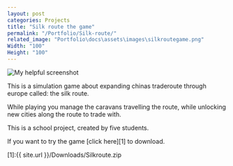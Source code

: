 ```yaml
---
layout: post
categories: Projects
title: "Silk route the game"
permalink: "/Portfolio/Silk-route/"
related_image: "Portfolio\docs\assets\images\silkroutegame.png"
Width: "100"
Height: "100"
---
```

![My helpful screenshot](Portfolio\docs\assets\images\silkroutegame.png)

This is a simulation game about expanding chinas traderoute through europe called: the silk route.

While playing you manage the caravans travelling the route,
while unlocking new cities along the route to trade with.

This is a school project, created by five students.

If you want to try the game [click here][1] to download.


[1]:{{ site.url }}/Downloads/Silkroute.zip
